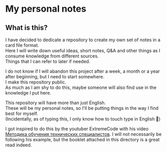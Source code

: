 # My personal notes
## What is this?

I have decided to dedicate a repository to create my own set of notes in a card file format.  
Here I will write down useful ideas, short notes, Q&A and other things as I consume knowledge from different sources.  
Things that I can refer to later if needed.   

I do not know if I will abandon this project after a week, a month or a year after beginning, but I need to start somewhere.  
I make this repository public.  
As much as I am shy to do this, maybe someone will also find use in the knowledge I put here. 

This repository will have more than just English.  
These will be my personal notes, so I'll be putting things in the way I find best for myself.  
(Incidentally, as of typing this, I only know how to touch type in English :shrug:)  

I got inspired to do this by the youtuber ExtremeCode with his video [Методика обучения технических специалистов](https://youtu.be/jSnw9A0VnWA?si=uPpzL_GKB1xJblme).
I will not necessarily be following his example, but the booklet attached in this directory is a great read indeed.
